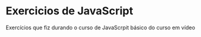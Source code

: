 # Exercicios de JavaScript
 Exercícios que fiz durando o curso de JavaScrpit básico do curso em vídeo
